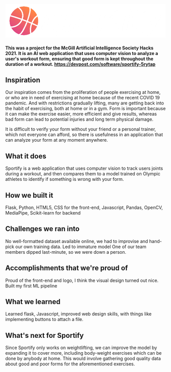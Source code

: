 ![alt text](https://github.com/Vermillion-Chen/Sportify/blob/main/static/images/Sportify_Logo.png?raw=true)
#### This was a project for the McGill Artificial Intelligence Society Hacks 2021. It is an AI web application that uses computer vision to analyze a user's  workout form, ensuring that good form is kept throughout the duration of a workout. https://devpost.com/software/sportify-5rytap

## Inspiration
Our inspiration comes from the proliferation of people exercising at home, or who are in need of exercising at home because of the recent COVID 19 pandemic. And with restrictions gradually lifting, many are getting back into the habit of exercising, both at home or in a gym. Form is important because it can make the exercise easier, more efficient and give results, whereas bad form can lead to potential injuries and long term physical damage. 

It is difficult to verify your form without your friend or a personal trainer, which not everyone can afford, so there is usefulness in an application that can analyze your form at any moment anywhere. 

## What it does
Sportify is a web application that uses computer vision to track users joints during a workout, and then compares them to a model trained on Olympic athletes to identify if something is wrong with your form. 

## How we built it
Flask, Python, HTML5, CSS for the front-end, Javascript, Pandas, OpenCV, MediaPipe, Scikit-learn for backend

## Challenges we ran into
No well-formatted dataset available online, we had to improvise and hand-pick our own training data. Led to immature model
One of our team members dipped last-minute, so we were down a person.


## Accomplishments that we're proud of
Proud of the front-end and logo, I think the visual design turned out nice. 
Built my first ML pipeline

## What we learned
Learned flask, Javascript, improved web design skills, with things like implementing buttons to attach a file.

## What's next for Sportify
Since Sportify only works on weightlifting, we can improve the model by expanding it to cover more, including body-weight exercises which can be done by anybody at home. This would involve gathering good quality data about good and poor forms for the aforementioned exercises.
